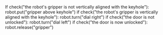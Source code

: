 

If check("the robot's gripper is not vertically aligned with the keyhole"):
    robot.put("gripper above keyhole")
if check("the robot's gripper is vertically aligned with the keyhole"):
    robot.turn("dial right")
if check("the door is not unlocked"):
    robot.turn("dial left")
if check("the door is now unlocked"):
    robot.release("gripper")